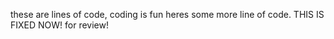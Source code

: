 these are lines of code, coding is fun
heres some more line of code.
THIS IS FIXED NOW!
for review!
